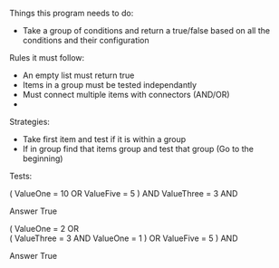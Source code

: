 Things this program needs to do:

* Take a group of conditions and return a true/false based on all the conditions and their configuration


Rules it must follow:

* An empty list must return true
* Items in a group must be tested independantly
* Must connect multiple items with connectors (AND/OR)
* 


Strategies:
* Take first item and test if it is within a group
* If in group find that items group and test that group (Go to the beginning)



Tests:

( ValueOne      =   10   OR
  ValueFive     =   5  ) AND
  ValueThree    =   3    AND

Answer True

( ValueOne     =    2     OR     
( ValueThree   =    3     AND
  ValueOne     =    1  )  OR
  ValueFive    =    5  )  AND

Answer True
